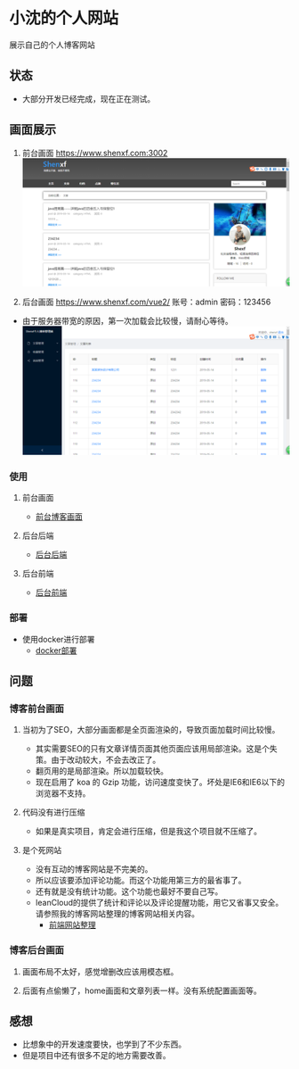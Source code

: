 <!--
 * @Description: 说明文件
 * @Author: shenxf
 * @Date: 2019-02-27 12:16:55
 -->
# 小沈的个人网站

展示自己的个人博客网站

## 状态

- 大部分开发已经完成，现在正在测试。

## 画面展示

1. 前台画面 https://www.shenxf.com:3002
![前台画面](./images/微信图片_20190514154521.png)

2. 后台画面 https://www.shenxf.com/vue2/  账号：admin 密码：123456
- 由于服务器带宽的原因，第一次加载会比较慢，请耐心等待。
![后台画面](./images/微信图片_20190514154834.png)

### 使用

1. 前台画面
    - [前台博客画面](background/blog)

2. 后台后端
    - [后台后端](background/admin)

3. 后台前端
    - [后台前端](background/admin)

### 部署

- 使用docker进行部署
    + [docker部署](docker)

## 问题

### 博客前台画面
1. 当初为了SEO，大部分画面都是全页面渲染的，导致页面加载时间比较慢。
    - 其实需要SEO的只有文章详情页面其他页面应该用局部渲染。这是个失策。由于改动较大，不会去改正了。
    - 翻页用的是局部渲染。所以加载较快。
    - 现在启用了 koa 的 Gzip 功能，访问速度变快了。坏处是IE6和IE6以下的浏览器不支持。

2. 代码没有进行压缩
    - 如果是真实项目，肯定会进行压缩，但是我这个项目就不压缩了。

3. 是个死网站
    - 没有互动的博客网站是不完美的。
    - 所以应该要添加评论功能。而这个功能用第三方的最省事了。
    - 还有就是没有统计功能。这个功能也最好不要自己写。
    - leanCloud的提供了统计和评论以及评论提醒功能，用它又省事又安全。请参照我的博客网站整理的博客网站相关内容。
        + [前端网站整理](https://shenxf.top/2019/04/23/20190423-siteMemo/)

### 博客后台画面
1. 画面布局不太好，感觉增删改应该用模态框。

2. 后面有点偷懒了，home画面和文章列表一样。没有系统配置画面等。

## 感想

- 比想象中的开发速度要快，也学到了不少东西。
- 但是项目中还有很多不足的地方需要改善。
